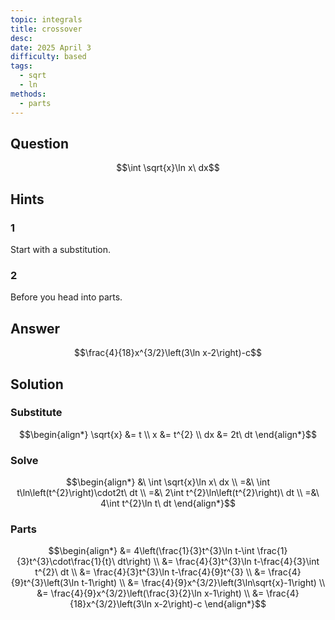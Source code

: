 ```yaml
---
topic: integrals
title: crossover
desc: 
date: 2025 April 3
difficulty: based
tags:
  - sqrt
  - ln
methods:
  - parts
---
```



## Question
```math
\int \sqrt{x}\ln x\ dx
```


## Hints

### 1
Start with a substitution.

### 2
Before you head into parts.


## Answer
```math
\frac{4}{18}x^{3/2}\left(3\ln x-2\right)-c
```


## Solution

### Substitute
```math
\begin{align*}
  \sqrt{x} &= t
  \\ x &= t^{2}
  \\ dx &= 2t\ dt
\end{align*}
```

### Solve
```math
\begin{align*}
  &\ \int \sqrt{x}\ln x\ dx
  \\ =&\ \int t\ln\left(t^{2}\right)\cdot2t\ dt
  \\ =&\ 2\int t^{2}\ln\left(t^{2}\right)\ dt
  \\ =&\ 4\int t^{2}\ln t\ dt
\end{align*}
```

### Parts
```math
\begin{align*}
  &= 4\left(\frac{1}{3}t^{3}\ln t-\int \frac{1}{3}t^{3}\cdot\frac{1}{t}\ dt\right)
  \\ &= \frac{4}{3}t^{3}\ln t-\frac{4}{3}\int t^{2}\ dt
  \\ &= \frac{4}{3}t^{3}\ln t-\frac{4}{9}t^{3}
  \\ &= \frac{4}{9}t^{3}\left(3\ln t-1\right)
  \\ &= \frac{4}{9}x^{3/2}\left(3\ln\sqrt{x}-1\right)
  \\ &= \frac{4}{9}x^{3/2}\left(\frac{3}{2}\ln x-1\right)
  \\ &= \frac{4}{18}x^{3/2}\left(3\ln x-2\right)-c
\end{align*}
```
